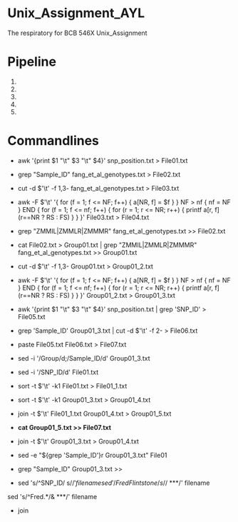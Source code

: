# Unix_Assignment_AYL
The respiratory for BCB 546X Unix_Assignment

# Pipeline
1. 
2. 
3. 
4. 
5. 

# Commandlines
- awk '{print $1 "\t" $3 "\t" $4}' snp_position.txt > File01.txt
- grep "Sample_ID" fang_et_al_genotypes.txt > File02.txt
- cut -d $'\t' -f 1,3- fang_et_al_genotypes.txt > File03.txt
- awk -F $'\t' '{
       for (f = 1; f <= NF; f++) { a[NR, f] = $f }
     }
     NF > nf { nf = NF }
     END {
       for (f = 1; f <= nf; f++) {
           for (r = 1; r <= NR; r++) {
               printf a[r, f] (r==NR ? RS : FS)
           }
       }
    }' File03.txt > File04.txt
- grep "ZMMIL\|ZMMLR\|ZMMMR" fang_et_al_genotypes.txt >> File02.txt


- cat File02.txt > Group01.txt | grep "ZMMIL\|ZMMLR\|ZMMMR" fang_et_al_genotypes.txt >> Group01.txt
- cut -d $'\t' -f 1,3- Group01.txt > Group01_2.txt
- awk -F $'\t' '{
       for (f = 1; f <= NF; f++) { a[NR, f] = $f }
     }
     NF > nf { nf = NF }
     END {
       for (f = 1; f <= nf; f++) {
           for (r = 1; r <= NR; r++) {
               printf a[r, f] (r==NR ? RS : FS)
           }
       }
    }' Group01_2.txt > Group01_3.txt
- awk '{print $1 "\t" $3 "\t" $4}' snp_position.txt | grep 'SNP_ID' > File05.txt
- grep 'Sample_ID' Group01_3.txt | cut -d $'\t' -f 2- > File06.txt
- paste File05.txt File06.txt > File07.txt

- sed -i '/Group/d;/Sample_ID/d' Group01_3.txt
- sed -i '/SNP_ID/d' File01.txt
- sort -t $'\t' -k1 File01.txt > File01_1.txt
- sort -t $'\t' -k1 Group01_3.txt > Group01_4.txt
- join -t $'\t' File01_1.txt Group01_4.txt > Group01_5.txt
- **cat Group01_5.txt >> File07.txt**





- join -t $'\t' Group01_3.txt > Group01_4.txt

- sed -e "${grep 'Sample_ID'}r Group01_3.txt" File01

- grep "Sample_ID" Group01_3.txt >> 
    
    
 - sed 's/^SNP_ID/ s/$/' filename
sed '/Fred Flintstone/ s/$/ ***/' filename

sed 's/^Fred.*/& ***/' filename
- join 
